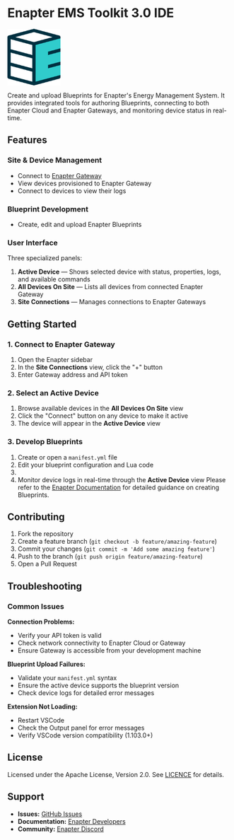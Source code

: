 # Enapter EMS Toolkit 3.0 IDE

<img 
    align="center"
    src="https://raw.githubusercontent.com/enapter/vscode-enapter/main/images/enapter-logo.png" 
    alt="Enapter"
    height="128"
/>

Create and upload Blueprints for Enapter's Energy Management System. It provides integrated tools for authoring Blueprints, connecting to both Enapter Cloud and Enapter Gateways, and monitoring device status in real-time.

## Features

### Site & Device Management
- Connect to [Enapter Gateway](https://handbook.enapter.com/software/gateway_software/)
- View devices provisioned to Enapter Gateway
- Connect to devices to view their logs

### Blueprint Development
- Create, edit and upload Enapter Blueprints

### User Interface
Three specialized panels:

1. **Active Device** — Shows selected device with status, properties, logs, and available commands
2. **All Devices On Site** — Lists all devices from connected Enapter Gateway
3. **Site Connections** — Manages connections to Enapter Gateways

## Getting Started

### 1. Connect to Enapter Gateway
1. Open the Enapter sidebar
2. In the **Site Connections** view, click the "+" button
3. Enter Gateway address and API token

### 2. Select an Active Device
1. Browse available devices in the **All Devices On Site** view
2. Click the "Connect" button on any device to make it active
3. The device will appear in the **Active Device** view

### 3. Develop Blueprints
1. Create or open a `manifest.yml` file
2. Edit your blueprint configuration and Lua code
3. 
4. Monitor device logs in real-time through the **Active Device** view
Please refer to the [Enapter Documentation](https://developers.enapter.com/) for detailed guidance on creating Blueprints.

## Contributing

1. Fork the repository
2. Create a feature branch (`git checkout -b feature/amazing-feature`)
3. Commit your changes (`git commit -m 'Add some amazing feature'`)
4. Push to the branch (`git push origin feature/amazing-feature`)
5. Open a Pull Request

## Troubleshooting

### Common Issues

**Connection Problems:**
- Verify your API token is valid
- Check network connectivity to Enapter Cloud or Gateway
- Ensure Gateway is accessible from your development machine

**Blueprint Upload Failures:**
- Validate your `manifest.yml` syntax
- Ensure the active device supports the blueprint version
- Check device logs for detailed error messages

**Extension Not Loading:**
- Restart VSCode
- Check the Output panel for error messages
- Verify VSCode version compatibility (1.103.0+)

## License

Licensed under the Apache License, Version 2.0. See [LICENCE](LICENCE) for details.

## Support

- **Issues:** [GitHub Issues](https://github.com/Enapter/vscode-enapter/issues)
- **Documentation:** [Enapter Developers](https://developers.enapter.com)
- **Community:** [Enapter Discord](https://go.enapter.com/discord)
